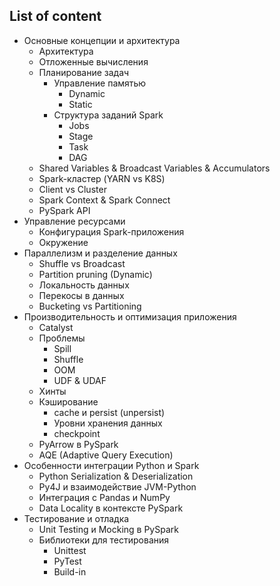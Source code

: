 ## List of content
- Основные концепции и архитектура
  - Архитектура
  - Отложенные вычисления
  - Планирование задач
    - Управление памятью
      - Dynamic
      - Static
    - Структура заданий Spark
      - Jobs
      - Stage
      - Task
      - DAG
  - Shared Variables & Broadcast Variables & Accumulators
  - Spark-кластер (YARN vs K8S)
  - Client vs Cluster
  - Spark Context & Spark Connect
  - PySpark API
- Управление ресурсами
  - Конфигурация Spark-приложения
  - Окружение
- Параллелизм и разделение данных
  - Shuffle vs Broadcast
  - Partition pruning (Dynamic)
  - Локальность данных
  - Перекосы в данных
  - Bucketing vs Partitioning
- Производительность и оптимизация приложения
  - Catalyst
  - Проблемы
    - Spill
    - Shuffle
    - OOM
    - UDF & UDAF
  - Хинты
  - Кэширование
    - cache и persist (unpersist)
    - Уровни хранения данных
    - checkpoint
  - PyArrow в PySpark
  - AQE (Adaptive Query Execution)
- Особенности интеграции Python и Spark
  - Python Serialization & Deserialization
  - Py4J и взаимодействие JVM-Python
  - Интеграция с Pandas и NumPy
  - Data Locality в контексте PySpark
- Тестирование и отладка
  - Unit Testing и Mocking в PySpark
  - Библиотеки для тестирования
    - Unittest
    - PyTest
    - Build-in
